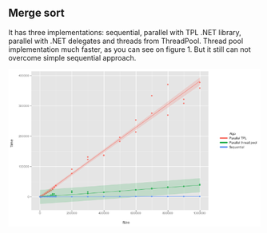 ## Merge sort

It has three implementations: sequential, parallel with TPL .NET library, parallel with .NET delegates and threads from ThreadPool. 
Thread pool implementation much faster, as you can see on figure 1. But it still can not overcome simple sequential approach.

![Figure 1](https://github.com/tsdaemon/PaDa/blob/master/PaDa.Task3.MergeSort/MergeSort.png?raw=true)